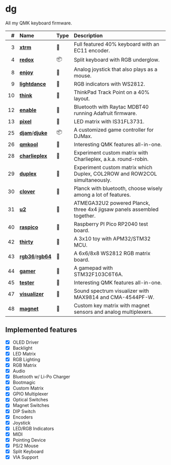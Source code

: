 # dg

All my QMK keyboard firmware.

|  \# | Name                                   | Type      | Description                                                                |
| --: | :------------------------------------- | :-------- | :------------------------------------------------------------------------- |
|   3 | [**xtrm**](xtrm)                       | :rainbow: | Full featured 40% keyboard with an EC11 encoder.                           |
|   4 | [**redox**](redox)                     | :package: | Split keyboard with RGB underglow.                                         |
|   8 | [**enjoy**](enjoy)                     | :rainbow: | Analog joystick that also plays as a mouse.                                |
|   9 | [**lightdance**](lightdance)           | :blossom: | RGB indicators with WS2812.                                                |
|  10 | [**think**](think)                     | :rainbow: | ThinkPad Track Point on a 40% layout.                                      |
|  12 | [**enable**](enable)                   | :blossom: | Bluetooth with Raytac MDBT40 running Adafruit firmware.                    |
|  13 | [**pixel**](pixel)                     | :blossom: | LED matrix with IS31FL3731.                                                |
|  25 | [**djam**](djam)/[**djuke**](djuke)    | :package: | A customized game controller for DJMax.                                    |
|  26 | [**qmkool**](qmkool)                   | :blossom: | Interesting QMK features all-in-one.                                       |
|  28 | [**charlieplex**](charlieplex)         | :blossom: | Experiment custom matrix with Charlieplex, a.k.a. round-robin.             |
|  29 | [**duplex**](duplex)                   | :blossom: | Experiment custom matrix which Duplex, COL2ROW and ROW2COL simultaneously. |
|  30 | [**clover**](clover)                   | :rainbow: | Planck with bluetooth, choose wisely among a lot of features.              |
|  31 | [**u2**](u2)                           | :rainbow: | ATMEGA32U2 powered Planck, three 4x4 jigsaw panels assembled together.     |
|  40 | [**raspico**](raspico)                 | :blossom: | Raspberry PI Pico RP2040 test board.                                       |
|  42 | [**thirty**](thirty)                   | :rainbow: | A 3x10 toy with APM32/STM32 MCU.                                           |
|  43 | [**rgb36**](rgb36)/[**rgb64**](rgb64)  | :blossom: | A 6x6/8x8 WS2812 RGB matrix board.                                         |
|  44 | [**gamer**](gamer)                     | :rainbow: | A gamepad with STM32F103C6T6A.                                             |
|  45 | [**tester**](tester)                   | :blossom: | Interesting QMK features all-in-one.                                       |
|  47 | [**visualizer**](visualizer)           | :blossom: | Sound spectrum visualizer with MAX9814 and CMA-4544PF-W.                   |
|  48 | [**magnet**](magnet)                   | :blossom: | Custom key matrix with magnet sensors and analog multiplexers.             |

## Implemented features

- [x] OLED Driver
- [x] Backlight
- [x] LED Matrix
- [x] RGB Lighting
- [x] RGB Matrix
- [x] Audio
- [x] Bluetooth w/ Li-Po Charger
- [x] Bootmagic
- [x] Custom Matrix
- [x] GPIO Multiplexer
- [x] Optical Switches
- [x] Magnet Switches
- [x] DIP Switch
- [x] Encoders
- [x] Joystick
- [x] LED/RGB Indicators
- [x] MIDI
- [x] Pointing Device
- [x] PS/2 Mouse
- [x] Split Keyboard
- [x] VIA Support
